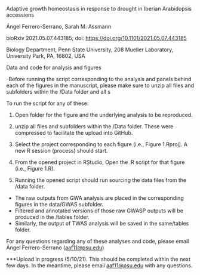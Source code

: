 Adaptive growth homeostasis in response to drought in Iberian Arabidopsis accessions

Ángel Ferrero-Serrano, Sarah M. Assmann

bioRxiv 2021.05.07.443185; doi: https://doi.org/10.1101/2021.05.07.443185 

Biology Department, Penn State University, 208 Mueller Laboratory, University Park, PA, 16802, USA

Data and code for analysis and figures

-Before running the script corresponding to the analysis and panels behind each of the figures in the manuscript, please make sure to unzip all files and subfolders within the /Data folder and all s

To run the script for any of these:

1. Open folder for the figure and the underlying analysis to be reproduced.

2. unzip all files and subfolders within the /Data folder. These were compressed to facilitate the upload into GitHub.

3. Select the project corresponding to each figure (i.e., Figure 1.Rproj). A new R session (process) should start.

4. From the opened project in RStudio, Open the .R script for that figure (i.e., Figure 1.R).

5. Running the opened script should run sourcing the data files from the /data folder.

- The raw outputs from GWA analysis are placed in the corresponding figures in the data/GWAS subfolder.
- Filtered and annotated versions of those raw GWASP outputs will be produced in the /tables folder.
- Similarly, the output of TWAS analysis will be saved in the same/tables folder.

For any questions regarding any of these analyses and code, please email Ángel Ferrero-Serrano (aaf11@psu.edu)


***Upload in progress (5/10/21). This should be completed within the next few days. In the meantime, please email aaf11@psu.edu with any questions.
